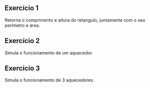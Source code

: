 ## Exercício 1
Retorna o comprimento e altura do retangulo, juntamente com o seu perímetro e área.
## Exercício 2
Simula o funcionamento de um aquecedor.
## Exercício 3
Simula o funcionamento de 3 aquecedores.
